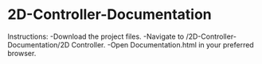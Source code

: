 # 2D-Controller-Documentation

Instructions:
-Download the project files.
-Navigate to /2D-Controller-Documentation/2D Controller.
-Open Documentation.html in your preferred browser.
